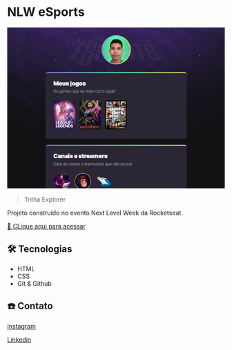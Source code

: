 # NLW eSports

![preview](./.github/preview.png)

> Trilha Explorer

Projeto construído no evento Next Level Week da Rocketseat.

[🔗 CLique aqui para acessar](https://enzocauex.github.io/nlw-esports/)

## 🛠️ Tecnologias

- HTML
- CSS
- Git & Github

## ☎️ Contato

[Instagram](https://instagram.com/enzocauex/)

[Linkedin](https://enzocauex.github.io/nlw-esports/)